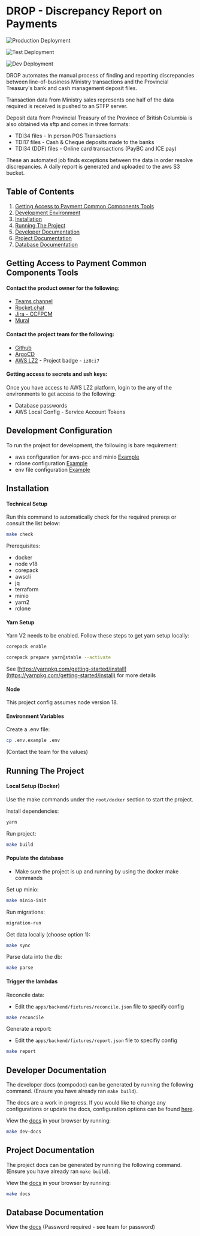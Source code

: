 # DROP - Discrepancy Report on Payments

![Production Deployment](https://img.shields.io/github/actions/workflow/status/bcgov/PaymentCommonComponent/deploy-test.yaml?label=production%20build&link=https%3A%2F%2Fgithub.com%2Fbcgov%2FPaymentCommonComponent%2Factions%2Fworkflows%2Fdeploy-prod.yaml)

![Test Deployment](https://img.shields.io/github/actions/workflow/status/bcgov/PaymentCommonComponent/deploy-test.yaml?label=test%20build&link=https%3A%2F%2Fgithub.com%2Fbcgov%2FPaymentCommonComponent%2Factions%2Fworkflows%2Fdeploy-test.yaml)

![Dev Deployment](https://img.shields.io/github/actions/workflow/status/bcgov/PaymentCommonComponent/deploy-zap-dev.yaml?label=dev%20build&link=https%3A%2F%2Fgithub.com%2Fbcgov%2FPaymentCommonComponent%2Factions%2Fworkflows%2Fdeploy-zap-dev.yaml)

DROP automates the manual process of finding and reporting discrepancies between line-of-business Ministry transactions and the Provincial Treasury's bank and cash management deposit files. 

Transaction data from Ministry sales represents one half of the data required is received is pushed to an STFP server.

Deposit data from Provincial Treasury of the Province of British Columbia is also obtained via sftp and comes in three formats:
- TDI34 files - In person POS Transactions
- TDI17 files - Cash & Cheque deposits made to the banks
- TDI34 (DDF) files - Online card transactions (PayBC and ICE pay)

These an automated job finds exceptions between the data in order resolve discrepancies. A daily report is generated and uploaded to the aws S3 bucket. 

## Table of Contents


1. [Getting Access to Payment Common Components Tools](#getting-access-to-payment-common-components-tools)
2. [Development Environment](#development-configuration)
3. [Installation](#installation)
4. [Running The Project](#running-the-project) 
5. [Developer Documentation](#developer-documentation)
6. [Project Documentation](#project-documentation)
7. [Database Documentation](#database-documentation)


## Getting Access to Payment Common Components Tools

#### Contact the product owner for the following: 

- [Teams channel](https://teams.microsoft.com/l/team/19%3a5fdb0810f6b1416b8709e53e2e6ffe51%40thread.tacv2/conversations?groupId=f56865b7-57f7-419c-903d-0611fc8b3b54&tenantId=6fdb5200-3d0d-4a8a-b036-d3685e359adc)
- [Rocket.chat](chat.developer.gov.bc.ca)
- [Jira - CCFPCM](https://bcdevex.atlassian.net/jira/software/c/projects/CCFPCM/boards/25)
- [Mural](https://app.mural.co/t/paymentcommoncomponent2120/m/paymentcommoncomponent2120/1654045590681/a8efeab89e64a0d1208307b553f4bd40a47018fe?wid=0-1654552668553&sender=f9175829-f8b8-409a-a914-02a545114131)

#### Contact the project team for the following: 

- [Github](https://github.com/bcgov/paymentCommonComponent/pulls)
- [ArgoCD](https://argocd-shared.apps.silver.devops.gov.bc.ca/)
- [AWS LZ2](https://oidc.gov.bc.ca/auth/realms/umafubc9/protocol/saml/clients/amazon-aws) - Project badge - `iz8ci7`



#### Getting access to secrets and ssh keys: 

Once you have access to AWS LZ2 platform, login to the any of the environments to get access to the following: 

- Database passwords
- AWS Local Config - Service Account Tokens

## Development Configuration

To run the project for development, the following is bare requirement:

- aws configuration for aws-pcc and minio [Example](./.config/credentials.example)
- rclone configuration [Example](./.config/rclone.conf.example)
- env file configuration [Example](./.config/.env.example)

## Installation

#### Technical Setup

Run this command to automatically check for the required prereqs or consult the list below:
```bash
make check
```

Prerequisites:
- docker 
- node v18
- corepack
- awscli
- jq
- terraform
- minio
- yarn2
- rclone


#### Yarn Setup

Yarn V2 needs to be enabled. Follow these steps to get yarn setup locally: 

```bash
corepack enable

corepack prepare yarn@stable --activate
```

See [https://yarnpkg.com/getting-started/install](https://yarnpkg.com/getting-started/install) for more details

#### Node
This project config assumes node version 18. 


#### Environment Variables

Create a .env file:

```bash
cp .env.example .env
```
(Contact the team for the values)


## Running The Project

#### Local Setup (Docker)

Use the make commands under the `root/docker` section to start the project.

Install dependencies:
```bash
yarn
```
Run project:
```bash
make build
```


#### Populate the database

- Make sure the project is up and running by using the docker make commands

Set up minio:
```bash
make minio-init
```
Run migrations:
```bash
migration-run
```
Get data locally (choose option 1):
```bash
make sync
```
Parse data into the db:
```bash
make parse
```

#### Trigger the lambdas

Reconcile data:
- Edit the `apps/backend/fixtures/reconcile.json` file to specify config
```bash
make reconcile
```
Generate a report:
- Edit the `apps/backend/fixtures/report.json` file to specifiy config
```bash
make report
```

## Developer Documentation
The developer docs (compodoc) can be generated by running the following command. (Ensure you have already ran `make build`).  

The docs are a work in progress. If you would like to change any configurations or update the docs, configuration options can be found [here](https://compodoc.app/guides/options.html).

View the [docs](http://localhost:8081) in your browser by running:
```bash
make dev-docs
```

## Project Documentation

The project docs can be generated by running the following command. (Ensure you have already ran `make build`).  

View the [docs](http://localhost:3001) in your browser by running:
```bash
make docs
```

## Database Documentation

View the [docs](https://dbdocs.io/chelsea-EYDS/bcpcc)
(Password required - see team for password)